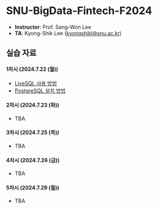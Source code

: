 # SNU-BigData-Fintech-F2024

- **Instructor**: Prof. Sang-Won Lee
- **TA**: Kyong-Shik Lee (kyongshikl@snu.ac.kr)


## 실습 자료
#### 1차시 (2024.7.22 (월))
- [LiveSQL 사용 방법]()
- [PostgreSQL 설치 방법]()


#### 2차시 (2024.7.23 (화))
- TBA

  
#### 3차시 (2024.7.25 (목))
- TBA

#### 4차시 (2024.7.26 (금))
- TBA

  
#### 5차시 (2024.7.29 (월))
- TBA

